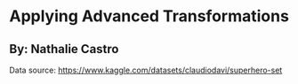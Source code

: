 # Applying Advanced Transformations
By: Nathalie Castro 
---
Data source: https://www.kaggle.com/datasets/claudiodavi/superhero-set

